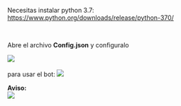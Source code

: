 
Necesitas instalar python 3.7: https://www.python.org/downloads/release/python-370/

<br>

Abre el archivo <b>Config.json</b> y configuralo


<img src="https://i.imgur.com/f9VvEcK.png">

<br>

<br>
para usar el bot:
<img src="https://imgur.com/3CbD6Af">

<b>Aviso:</b>
<br>
<img src="https://i.imgur.com/o0j5sKv.png">

